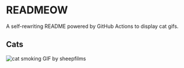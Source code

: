 # READMEOW

A self-rewriting README powered by GitHub Actions to display cat gifs.

## Cats

![cat smoking GIF by sheepfilms](https://media1.giphy.com/media/l0ExdMHUDKteztyfe/200.gif?cid=9acd02daoq3pnnl9vvdylqx34vh4eapil78x9rem4jo2achq&ep=v1_gifs_search&rid=200.gif&ct=g)
